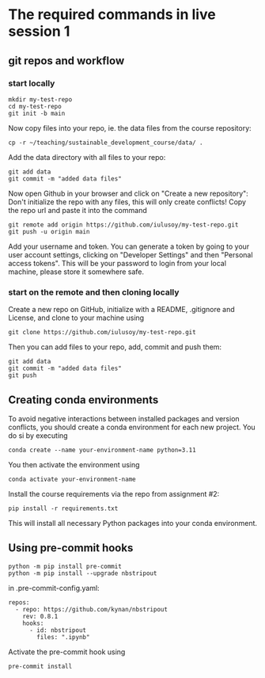 # The required commands in live session 1

## git repos and workflow

### start locally
```
mkdir my-test-repo
cd my-test-repo
git init -b main
```
Now copy files into your repo, ie. the data files from the course repository:
```
cp -r ~/teaching/sustainable_development_course/data/ .
```
Add the data directory with all files to your repo:
```
git add data
git commit -m "added data files"
```
Now open Github in your browser and click on "Create a new repository": Don't initialize the repo with any files, this will only create conflicts!
Copy the repo url and paste it into the command
```
git remote add origin https://github.com/iulusoy/my-test-repo.git
git push -u origin main
```
Add your username and token. You can generate a token by going to your user account settings, clicking on "Developer Settings" and then "Personal access tokens". This will be your password to login from your local machine, please store it somewhere safe.

### start on the remote and then cloning locally
Create a new repo on GitHub, initialize with a README, .gitignore and License, and clone to your machine using 
```
git clone https://github.com/iulusoy/my-test-repo.git
```
Then you can add files to your repo, add, commit and push them:
```
git add data
git commit -m "added data files"
git push
```

## Creating conda environments
To avoid negative interactions between installed packages and version conflicts, you should create a conda environment for each new project. You do si by executing 
```
conda create --name your-environment-name python=3.11
```
You then activate the environment using 
```
conda activate your-environment-name
```
Install the course requirements via the repo from assignment #2: 
```
pip install -r requirements.txt
```
This will install all necessary Python packages into your conda environment.

## Using pre-commit hooks
```
python -m pip install pre-commit
python -m pip install --upgrade nbstripout
```
in .pre-commit-config.yaml:
```
repos:
  - repo: https://github.com/kynan/nbstripout
    rev: 0.8.1
    hooks:
      - id: nbstripout
        files: ".ipynb"
```
Activate the pre-commit hook using
```
pre-commit install
```